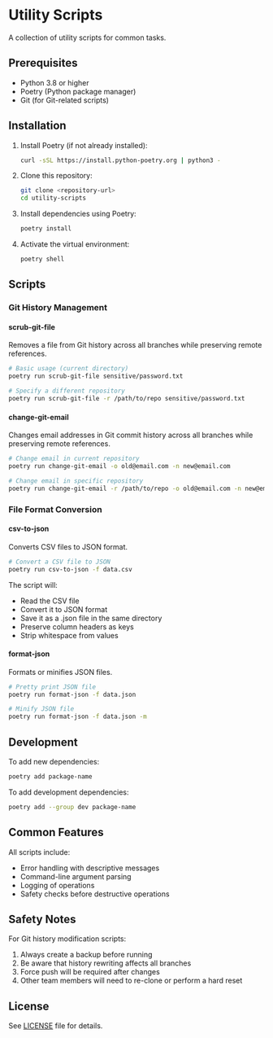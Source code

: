 # Utility Scripts

A collection of utility scripts for common tasks.

## Prerequisites

- Python 3.8 or higher
- Poetry (Python package manager)
- Git (for Git-related scripts)

## Installation

1. Install Poetry (if not already installed):
   ```bash
   curl -sSL https://install.python-poetry.org | python3 -
   ```

2. Clone this repository:
   ```bash
   git clone <repository-url>
   cd utility-scripts
   ```

3. Install dependencies using Poetry:
   ```bash
   poetry install
   ```

4. Activate the virtual environment:
   ```bash
   poetry shell
   ```

## Scripts

### Git History Management

#### scrub-git-file
Removes a file from Git history across all branches while preserving remote references.

```bash
# Basic usage (current directory)
poetry run scrub-git-file sensitive/password.txt

# Specify a different repository
poetry run scrub-git-file -r /path/to/repo sensitive/password.txt
```

#### change-git-email
Changes email addresses in Git commit history across all branches while preserving remote references.

```bash
# Change email in current repository
poetry run change-git-email -o old@email.com -n new@email.com

# Change email in specific repository
poetry run change-git-email -r /path/to/repo -o old@email.com -n new@email.com
```

### File Format Conversion

#### csv-to-json
Converts CSV files to JSON format.

```bash
# Convert a CSV file to JSON
poetry run csv-to-json -f data.csv
```

The script will:
- Read the CSV file
- Convert it to JSON format
- Save it as a .json file in the same directory
- Preserve column headers as keys
- Strip whitespace from values

#### format-json
Formats or minifies JSON files.

```bash
# Pretty print JSON file
poetry run format-json -f data.json

# Minify JSON file
poetry run format-json -f data.json -m
```

## Development

To add new dependencies:
```bash
poetry add package-name
```

To add development dependencies:
```bash
poetry add --group dev package-name
```

## Common Features

All scripts include:
- Error handling with descriptive messages
- Command-line argument parsing
- Logging of operations
- Safety checks before destructive operations

## Safety Notes

For Git history modification scripts:
1. Always create a backup before running
2. Be aware that history rewriting affects all branches
3. Force push will be required after changes
4. Other team members will need to re-clone or perform a hard reset

## License

See [LICENSE](LICENSE) file for details.
